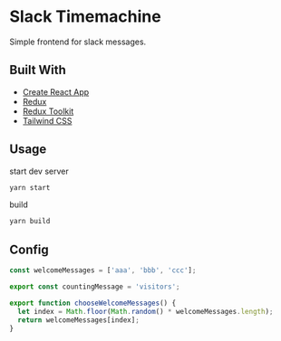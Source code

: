 # Slack Timemachine

Simple frontend for slack messages.

## Built With

- [Create React App](https://github.com/facebook/create-react-app)
- [Redux](https://redux.js.org/)
- [Redux Toolkit](https://redux-toolkit.js.org/)
- [Tailwind CSS](https://tailwindcss.com/)

## Usage

start dev server

```bat
yarn start
```

build

```bat
yarn build
```

## Config

```js
const welcomeMessages = ['aaa', 'bbb', 'ccc'];

export const countingMessage = 'visitors';

export function chooseWelcomeMessages() {
  let index = Math.floor(Math.random() * welcomeMessages.length);
  return welcomeMessages[index];
}

```

